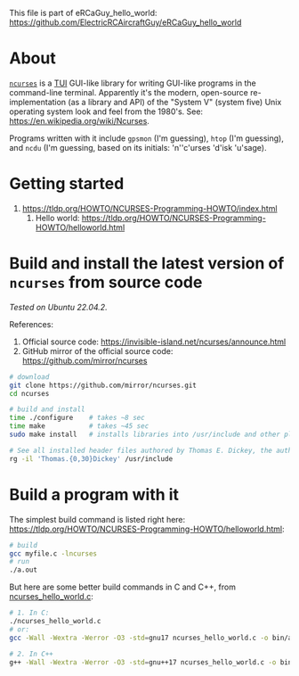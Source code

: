 This file is part of eRCaGuy_hello_world: https://github.com/ElectricRCAircraftGuy/eRCaGuy_hello_world


# About

[`ncurses`](https://en.wikipedia.org/wiki/Ncurses) is a [TUI](https://en.wikipedia.org/wiki/Text-based_user_interface) GUI-like library for writing GUI-like programs in the command-line terminal. Apparently it's the modern, open-source re-implementation (as a library and API) of the "System V" (system five) Unix operating system look and feel from the 1980's. See: https://en.wikipedia.org/wiki/Ncurses.

Programs written with it include `gpsmon` (I'm guessing), `htop` (I'm guessing), and `ncdu` (I'm guessing, based on its initials: 'n''c'urses 'd'isk 'u'sage). 


# Getting started

1. https://tldp.org/HOWTO/NCURSES-Programming-HOWTO/index.html
    1. Hello world: https://tldp.org/HOWTO/NCURSES-Programming-HOWTO/helloworld.html


# Build and install the latest version of `ncurses` from source code

_Tested on Ubuntu 22.04.2._

References:
1. Official source code: https://invisible-island.net/ncurses/announce.html
1. GitHub mirror of the official source code: https://github.com/mirror/ncurses

```bash
# download
git clone https://github.com/mirror/ncurses.git
cd ncurses

# build and install
time ./configure    # takes ~8 sec
time make           # takes ~45 sec
sudo make install   # installs libraries into /usr/include and other places

# See all installed header files authored by Thomas E. Dickey, the author of ncurses
rg -il 'Thomas.{0,30}Dickey' /usr/include
```


# Build a program with it

The simplest build command is listed right here: https://tldp.org/HOWTO/NCURSES-Programming-HOWTO/helloworld.html:

```bash
# build
gcc myfile.c -lncurses
# run
./a.out
```

But here are some better build commands in C and C++, from [ncurses_hello_world.c](ncurses_hello_world.c):
```bash
# 1. In C:
./ncurses_hello_world.c
# or:
gcc -Wall -Wextra -Werror -O3 -std=gnu17 ncurses_hello_world.c -o bin/a -lm -lncurses && bin/a

# 2. In C++
g++ -Wall -Wextra -Werror -O3 -std=gnu++17 ncurses_hello_world.c -o bin/a -lncurses && bin/a
```
